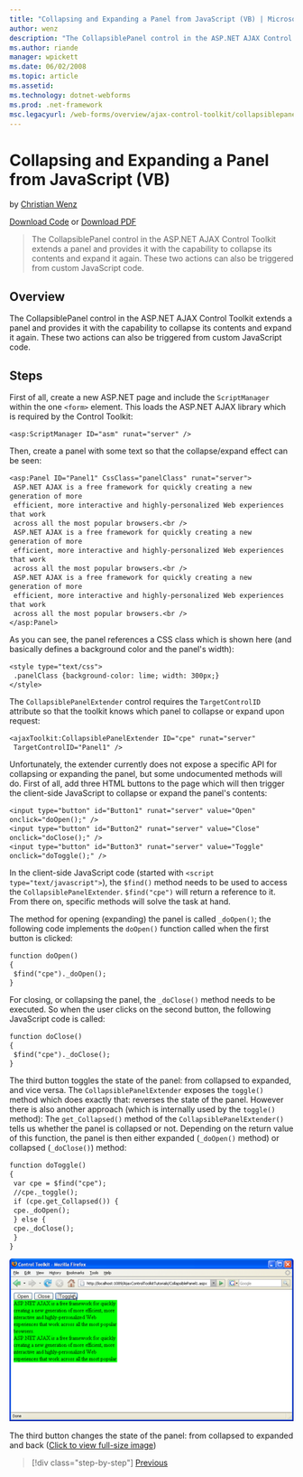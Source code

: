 ```yaml
---
title: "Collapsing and Expanding a Panel from JavaScript (VB) | Microsoft Docs"
author: wenz
description: "The CollapsiblePanel control in the ASP.NET AJAX Control Toolkit extends a panel and provides it with the capability to collapse its contents and expand it a..."
ms.author: riande
manager: wpickett
ms.date: 06/02/2008
ms.topic: article
ms.assetid: 
ms.technology: dotnet-webforms
ms.prod: .net-framework
msc.legacyurl: /web-forms/overview/ajax-control-toolkit/collapsiblepanel/collapsing-and-expanding-a-panel-from-javascript-vb
---
```

Collapsing and Expanding a Panel from JavaScript (VB)
====================
by [Christian Wenz](https://github.com/wenz)

[Download Code](http://download.microsoft.com/download/8/a/a/8aab3c3e-de6f-463f-805c-5fda567eef6e/CollapsiblePanel1.vb.zip) or [Download PDF](http://download.microsoft.com/download/b/6/a/b6ae89ee-df69-4c87-9bfb-ad1eb2b23373/collapsiblepanel1VB.pdf)

> The CollapsiblePanel control in the ASP.NET AJAX Control Toolkit extends a panel and provides it with the capability to collapse its contents and expand it again. These two actions can also be triggered from custom JavaScript code.


## Overview

The CollapsiblePanel control in the ASP.NET AJAX Control Toolkit extends a panel and provides it with the capability to collapse its contents and expand it again. These two actions can also be triggered from custom JavaScript code.

## Steps

First of all, create a new ASP.NET page and include the `ScriptManager` within the one `<form>` element. This loads the ASP.NET AJAX library which is required by the Control Toolkit:

    <asp:ScriptManager ID="asm" runat="server" />

Then, create a panel with some text so that the collapse/expand effect can be seen:

    <asp:Panel ID="Panel1" CssClass="panelClass" runat="server">
     ASP.NET AJAX is a free framework for quickly creating a new generation of more 
     efficient, more interactive and highly-personalized Web experiences that work 
     across all the most popular browsers.<br />
     ASP.NET AJAX is a free framework for quickly creating a new generation of more 
     efficient, more interactive and highly-personalized Web experiences that work 
     across all the most popular browsers.<br />
     ASP.NET AJAX is a free framework for quickly creating a new generation of more 
     efficient, more interactive and highly-personalized Web experiences that work 
     across all the most popular browsers.<br />
    </asp:Panel>

As you can see, the panel references a CSS class which is shown here (and basically defines a background color and the panel's width):

    <style type="text/css">
     .panelClass {background-color: lime; width: 300px;}
    </style>

The `CollapsiblePanelExtender` control requires the `TargetControlID` attribute so that the toolkit knows which panel to collapse or expand upon request:

    <ajaxToolkit:CollapsiblePanelExtender ID="cpe" runat="server"
     TargetControlID="Panel1" />

Unfortunately, the extender currently does not expose a specific API for collapsing or expanding the panel, but some undocumented methods will do. First of all, add three HTML buttons to the page which will then trigger the client-side JavaScript to collapse or expand the panel's contents:

    <input type="button" id="Button1" runat="server" value="Open" onclick="doOpen();" />
    <input type="button" id="Button2" runat="server" value="Close" onclick="doClose();" />
    <input type="button" id="Button3" runat="server" value="Toggle" onclick="doToggle();" />

In the client-side JavaScript code (started with `<script type="text/javascript">`), the `$find()` method needs to be used to access the `CollapsiblePanelExtender`. `$find("cpe")` will return a reference to it. From there on, specific methods will solve the task at hand.

The method for opening (expanding) the panel is called `_doOpen()`; the following code implements the `doOpen()` function called when the first button is clicked:

    function doOpen() 
    {
     $find("cpe")._doOpen();
    }

For closing, or collapsing the panel, the `_doClose()` method needs to be executed. So when the user clicks on the second button, the following JavaScript code is called:

    function doClose() 
    {
     $find("cpe")._doClose();
    }

The third button toggles the state of the panel: from collapsed to expanded, and vice versa. The `CollapsiblePanelExtender` exposes the `toggle()` method which does exactly that: reverses the state of the panel. However there is also another approach (which is internally used by the `toggle()` method): The `get_Collapsed()` method of the `CollapsiblePanelExtender()` tells us whether the panel is collapsed or not. Depending on the return value of this function, the panel is then either expanded (`_doOpen()` method) or collapsed (`_doClose()`) method:

    function doToggle() 
    {
     var cpe = $find("cpe");
     //cpe._toggle();
     if (cpe.get_Collapsed()) {
     cpe._doOpen();
     } else {
     cpe._doClose();
     }
    }


[![The third button changes the state of the panel: from collapsed to expanded and back](collapsing-and-expanding-a-panel-from-javascript-vb/_static/image2.png)](collapsing-and-expanding-a-panel-from-javascript-vb/_static/image1.png)

The third button changes the state of the panel: from collapsed to expanded and back ([Click to view full-size image](collapsing-and-expanding-a-panel-from-javascript-vb/_static/image3.png))

>[!div class="step-by-step"] [Previous](collapsing-and-expanding-a-panel-from-javascript-cs.md)